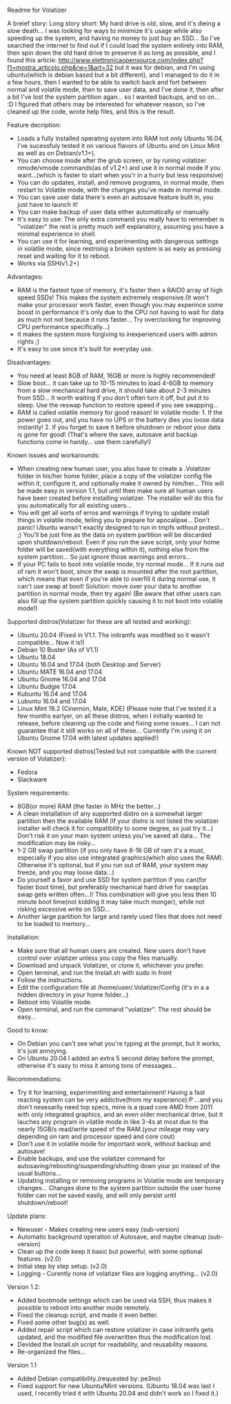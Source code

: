Readme for Volatizer

A breief story:
Long story short: My hard drive is old, slow, and it's dieing a slow death... I was looking for ways to minimize it's usage while also speeding up the system, and having no money to just buy an SSD...
So I've searched the internet to find out if I could load the system entirely into RAM, then spin down the old hard drive to preserve it as long as possible, and I found this article:
http://www.elettronicaopensource.com/index.php?f1=mostra_articolo.php&rw=1&art=32 but it was for debian, and I'm using ubuntu(which is debian based but a bit different), and I managed to do it in a few hours, then I wanted to be able to switch back and fort between normal and volatile mode, then to save user data, and I've done it, then after a bit I've lost the system partition agan... so I wanted backups, and so on... :D I figured that others may be interested for whatever reason, so I've cleaned up the code, wrote help files, and this is the result.

Feature decription:
- Loads a fully installed operating system into RAM not only Ubuntu 16.04, I've sucessfuly tested it on various flavors of Ubuntu and on Linux Mint as well as on Debian(v1.1+).
- You can choose mode after the grub screen, or by runing volatizer nmode/vmode commands(as of v1.2+) and use it in normal mode if you want...(which is faster to start when you'r in a hurry but less responsive)
- You can do updates, install, and remove programs, in normal mode, then restart to Volatile mode, with the changes you've made in normal mode.
- You can save user data there's even an autosave feature built in, you just have to launch it!
- You can make backup of user data either automatically or manually.
- It's easy to use: The only extra command you really have to remember is "volatizer" the rest is pretty much self explanatory, assuming you have a minimal experience in shell.
- You can use it for learning, and experimenting with dangerous settings in volatile mode, since restroing a broken system is as easy as pressing reset and waiting for it to reboot.
- Works via SSH(v1.2+)

Advantages:
- RAM is the fastest type of memory, it's faster then a RAID0 array of high speed SSDs! This makes the system extremely responsive.(It won't make your processor work faster, even though you may experince some boost in performance it's only due to the CPU not having to wait for data as much not not because it runs faster... Try overclocking for improving CPU performance specifically...)
- It makes the system more forgiving to inexperienced users with admin rights ;)
- It's easy to use since it's built for everyday use.

Disadvantages:
- You need at least 8GB of RAM, 16GB or more is highly recommended!
- Slow boot... it can take up to 10-15 minutes to load 4-6GB to memory from a slow mechanical hard drive, it should take about 2-3 minutes from SSD... It worth waiting if you don't often turn it off, but put it to sleep. Use the reswap function to restore speed if you see swapping...
- RAM is called volatile memory for good reason! In volatile mode: 1. If the power goes out, and you have no UPS or the battery dies you loose data instantly! 2. If you forget to save it before shutdown or reboot your data is gone for good! (That's where the save, autosave and backup functions come in handy... use them carefully!)

Known issues and workarounds:
- When creating new human user, you also have to create a .Volatizer folder in his/her home folder, place a copy of the volatizer config file within it, configure it, and optionally make it owned by him/her... This will be made easy in version 1.1, but until then make sure all human users have been created before installing volatizer. The installer will do this for you automatically for all existing users...
- You will get all sorts of erros and warnings if trying to update install things in volatile mode, telling you to prepare for apocalipse... Don't panic! Ubuntu wansn't exactly designed to run in tmpfs without protest... ;) You'll be just fine as the data on system partition will be discarded upon shutdown/reboot. Even if you run the save script, only your home folder will be saved(with everything within it), nothing else from the system partition... So just ignore those warnings and errors...
- If your PC fails to boot into volatile mode, try normal mode... If it runs out of ram it won't boot, since the swap is mounted after the root partition, which means that even if you're able to overfill it during normal use, it can't use swap at boot! Solution: move over your data to another partition in normal mode, then try again! (Be aware that other users can also fill up the system partition quickly causing it to not boot into volatile mode!)

Supported distros(Volatizer for these are all tested and working):
- Ubuntu 20.04 (Fixed in V1.1. The initramfs was modified so it wasn't compatible... Now it is!)
- Debian 10 Buster (As of V1.1)
- Ubuntu 18.04
- Ubuntu 16.04 and 17.04 (both Desktop and Server)
- Ubuntu MATE 16.04 and 17.04
- Ubuntu Gnome 16.04 and 17.04
- Ubuntu Budgie 17.04
- Kubuntu 16.04 and 17.04
- Lubuntu 16.04 and 17.04
- Linux Mint 18.2 (Cinemon, Mate, KDE)
(Please note that I've tested it a few months earlyer, on all these distros, when I initially wanted to release, before cleaning up the code and fixing some issues... I can not guarantee that it still works on all of these... Currently I'm using it on Ubuntu Gnome 17.04 with latest updates applied!)

Known NOT supported distros(Tested but not compatible with the current version of Volatizer):
- Fedora
- Slackware

System requirements:
- 8GB(or more) RAM (the faster in MHz the better...)
- A clean installation of any supported distro on a somewhat larger partition then the available RAM (If your distro is not listed the volatizer installer will check it for compatibility to some degree, so just try it...) Don't risk it on your main system unless you've saved all data... The modification may be risky...
- 1-2 GB swap partition (if you only have 8-16 GB of ram it's a must, especially if you also use integrated graphics(which also uses the RAM). Otherwise it's optional, but if you run out of RAM, your system may freeze, and you may loose data...)
- Do yourself a favor and use SSD for system partition if you can(for faster boot time), but preferably mechanical hard drive for swap(as swap gets written often...)! This combination will give you less then 10 minute boot time(not kidding it may take much monger), while not risking excessive write on SSD...
- Another large partition for large and rarely used files that does not need to be loaded to memory...

Installation:
- Make sure that all human users are created. New users don't have control over volatizer unless you copy the files manually.
- Download and unpack Volatizer, or clone it, whichever you prefer.
- Open terminal, and run the Install.sh with sudo in front
- Follow the instructions.
- Edit the configuration file at /home/user/.Volatizer/Config (it's in a a hidden directory in your home folder...)
- Reboot into Volatile mode.
- Open terminal, and run the command "volatizer". The rest should be easy...

Good to know:
- On Debian you can't see what you're typing at the prompt, but it works, it's just annoying.
- On Ubuntu 20.04 I added an extra 5 second delay before the prompt, otherwise it's easy to miss it among tons of messages...

Recommendations:
- Try it for learning, experimenting and entertainment! Having a fast reacting system can be very addictive(from my experience):P ...and you don't nesesarily need top specs, mine is a quad core AMD from 2011 with only integrated graphics, and an even older mechanical drive, but it lauches any program in vilatile mode in like 3-4s at most due to the nearly 15GB/s read/write speed of the RAM.(your mileage may vary depending on ram and processor speed and core cout)
- Don't use it in volatile mode for important work, without backup and autosave!
- Enable backups, and use the volatizer command for autosaving/rebooting/suspending/shutting down your pc instead of the usual buttons...
- Updating installing or removing programs in Volatile mode are temporary changes... Changes done to the system partition outside the user home folder can not be saved easily, and will only persist until shutdown/reboot!

Update plans:
- Newuser - Makes creating new users easy (sub-version)
- Automatic background operation of Autosave, and maybe cleanup (sub-version)
- Clean up the code keep it basic but powerful, with some optional features. (v2.0)
- Initial step by step setup. (v2.0)
- Logging - Curently none of volatizer files are logging anything... (v2.0)

Version 1.2:
- Added bootmode settings which can be used via SSH, thus makes it possible to reboot into another mode remotely.
- Fixed the cleanup script, and made it even better.
- Fixed some other bug(s) as well.
- Added repair script which can restore volatizer in case initramfs gets updated, and the modified file overwritten thus the modification lost.
- Devided the Install.sh script for readability, and reusability reasons.
- Re-organized the files...

Version 1.1
- Added Debian compatibility.(requested by: pe3no)
- Fixed support for new Ubuntu/Mint versions. (Ubuntu 18.04 was last I used, I recently tried it with Ubuntu 20.04 and didn't work so I fixed it.)
